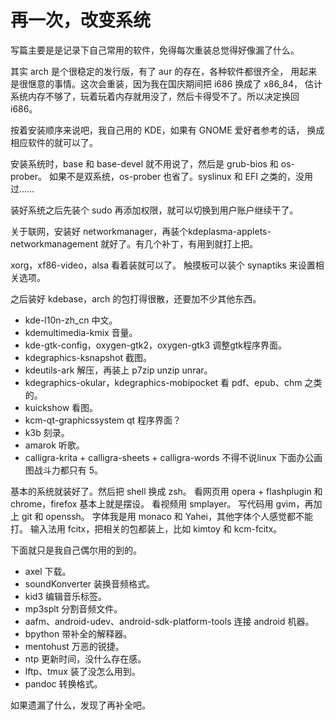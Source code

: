 <!--
Title: 再一次，改变系统
Category: linux
Tag: archlinux software
-->

# 再一次，改变系统

写篇主要是是记录下自己常用的软件，免得每次重装总觉得好像漏了什么。

其实 arch 是个很稳定的发行版，有了 aur 的存在，各种软件都很齐全，
用起来是很惬意的事情。这次会重装，因为我在国庆期间把 i686 换成了 x86_84，
估计系统内存不够了，玩着玩着内存就用没了，然后卡得受不了。所以决定换回 i686。

按着安装顺序来说吧，我自己用的 KDE，如果有 GNOME 爱好者参考的话，
换成相应软件的就可以了。

安装系统时，base 和 base-devel 就不用说了，然后是 grub-bios 和 os-prober。
如果不是双系统，os-prober 也省了。syslinux 和 EFI 之类的，没用过……

装好系统之后先装个 sudo 再添加权限，就可以切换到用户账户继续干了。

关于联网，安装好 networkmanager，再装个kdeplasma-applets-networkmanagement
就好了。有几个补丁，有用到就打上把。

xorg，xf86-video，alsa 看着装就可以了。
触摸板可以装个 synaptiks 来设置相关选项。

之后装好 kdebase，arch 的包打得很散，还要加不少其他东西。

+ kde-l10n-zh_cn 中文。
+ kdemultimedia-kmix 音量。
+ kde-gtk-config，oxygen-gtk2，oxygen-gtk3 调整gtk程序界面。
+ kdegraphics-ksnapshot 截图。
+ kdeutils-ark 解压，再装上 p7zip unzip unrar。
+ kdegraphics-okular，kdegraphics-mobipocket 看 pdf、epub、chm 之类的。
+ kuickshow 看图。
+ kcm-qt-graphicssystem qt 程序界面？
+ k3b 刻录。
+ amarok 听歌。
+ calligra-krita + calligra-sheets + calligra-words 
    不得不说linux 下面办公画图战斗力都只有 5。

基本的系统就装好了。然后把 shell 换成 zsh。
看网页用 opera + flashplugin 和 chrome，firefox 基本上就是摆设。
看视频用 smplayer。
写代码用 gvim，再加上 git 和 openssh。
字体我是用 monaco 和 Yahei，其他字体个人感觉都不能打。
输入法用 fcitx，把相关的包都装上，比如 kimtoy 和 kcm-fcitx。

下面就只是我自己偶尔用的到的。

+ axel 下载。
+ soundKonverter 装换音频格式。
+ kid3 编辑音乐标签。
+ mp3splt 分割音频文件。
+ aafm、android-udev、android-sdk-platform-tools  连接 android 机器。
+ bpython 带补全的解释器。
+ mentohust 万恶的锐捷。
+ ntp 更新时间，没什么存在感。
+ lftp、tmux 装了没怎么用到。
+ pandoc 转换格式。

如果遗漏了什么，发现了再补全吧。

